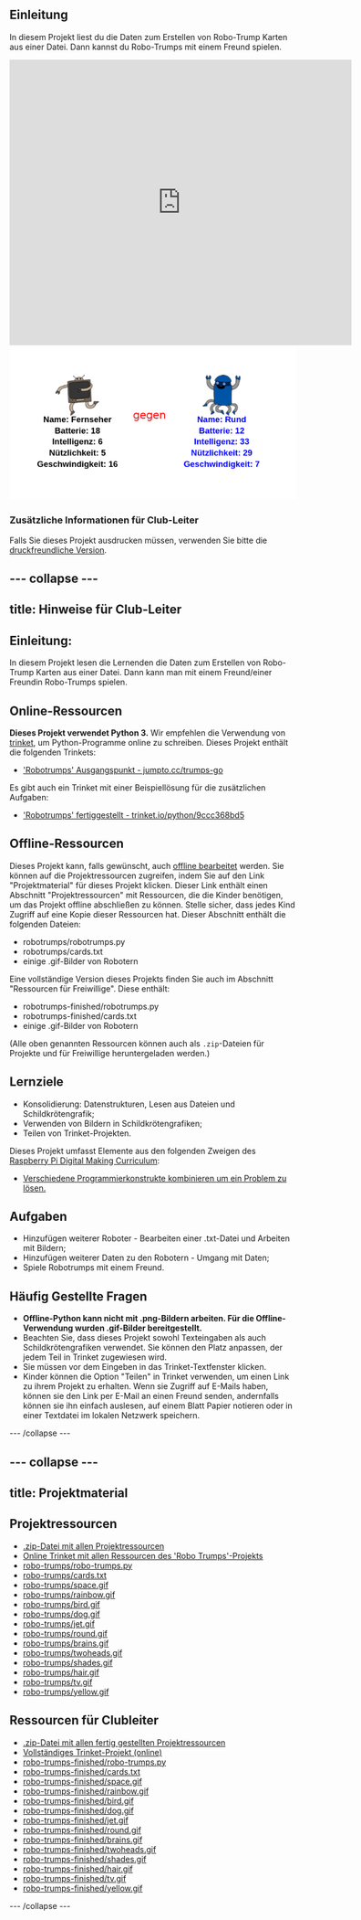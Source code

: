 ## Einleitung

In diesem Projekt liest du die Daten zum Erstellen von Robo-Trump Karten aus einer Datei. Dann kannst du Robo-Trumps mit einem Freund spielen.

<div class="trinket">
  <iframe src="https://trinket.io/embed/python/9ccc368bd5?outputOnly=true&start=result" width="600" height="500" frameborder="0" marginwidth="0" marginheight="0" allowfullscreen>
  </iframe>
  <img src="images/robotrumps-finished.png">
</div>

### Zusätzliche Informationen für Club-Leiter

Falls Sie dieses Projekt ausdrucken müssen, verwenden Sie bitte die [druckfreundliche Version](https://projects.raspberrypi.org/en/projects/robo-trumps/print).

## \--- collapse \---

## title: Hinweise für Club-Leiter

## Einleitung:

In diesem Projekt lesen die Lernenden die Daten zum Erstellen von Robo-Trump Karten aus einer Datei. Dann kann man mit einem Freund/einer Freundin Robo-Trumps spielen.

## Online-Ressourcen

**Dieses Projekt verwendet Python 3.** Wir empfehlen die Verwendung von [trinket](https://trinket.io/), um Python-Programme online zu schreiben. Dieses Projekt enthält die folgenden Trinkets:

* ['Robotrumps' Ausgangspunkt - jumpto.cc/trumps-go](http://jumpto.cc/trumps-go)

Es gibt auch ein Trinket mit einer Beispiellösung für die zusätzlichen Aufgaben:

* ['Robotrumps' fertiggestellt - trinket.io/python/9ccc368bd5](https://trinket.io/python/9ccc368bd5)

## Offline-Ressourcen

Dieses Projekt kann, falls gewünscht, auch [offline bearbeitet](https://www.codeclubprojects.org/en-GB/resources/python-working-offline/) werden. Sie können auf die Projektressourcen zugreifen, indem Sie auf den Link "Projektmaterial" für dieses Projekt klicken. Dieser Link enthält einen Abschnitt "Projektressourcen" mit Ressourcen, die die Kinder benötigen, um das Projekt offline abschließen zu können. Stelle sicher, dass jedes Kind Zugriff auf eine Kopie dieser Ressourcen hat. Dieser Abschnitt enthält die folgenden Dateien:

* robotrumps/robotrumps.py
* robotrumps/cards.txt
* einige .gif-Bilder von Robotern

Eine vollständige Version dieses Projekts finden Sie auch im Abschnitt "Ressourcen für Freiwillige". Diese enthält:

* robotrumps-finished/robotrumps.py
* robotrumps-finished/cards.txt
* einige .gif-Bilder von Robotern

(Alle oben genannten Ressourcen können auch als `.zip`-Dateien für Projekte und für Freiwillige heruntergeladen werden.)

## Lernziele

* Konsolidierung: Datenstrukturen, Lesen aus Dateien und Schildkrötengrafik;
* Verwenden von Bildern in Schildkrötengrafiken;
* Teilen von Trinket-Projekten.

Dieses Projekt umfasst Elemente aus den folgenden Zweigen des [Raspberry Pi Digital Making Curriculum](http://rpf.io/curriculum):

* [Verschiedene Programmierkonstrukte kombinieren um ein Problem zu lösen.](https://www.raspberrypi.org/curriculum/programming/builder)

## Aufgaben

* Hinzufügen weiterer Roboter - Bearbeiten einer .txt-Datei und Arbeiten mit Bildern;
* Hinzufügen weiterer Daten zu den Robotern - Umgang mit Daten;
* Spiele Robotrumps mit einem Freund.

## Häufig Gestellte Fragen

* **Offline-Python kann nicht mit .png-Bildern arbeiten. Für die Offline-Verwendung wurden .gif-Bilder bereitgestellt.**
* Beachten Sie, dass dieses Projekt sowohl Texteingaben als auch Schildkrötengrafiken verwendet. Sie können den Platz anpassen, der jedem Teil in Trinket zugewiesen wird.
* Sie müssen vor dem Eingeben in das Trinket-Textfenster klicken.
* Kinder können die Option "Teilen" in Trinket verwenden, um einen Link zu ihrem Projekt zu erhalten. Wenn sie Zugriff auf E-Mails haben, können sie den Link per E-Mail an einen Freund senden, andernfalls können sie ihn einfach auslesen, auf einem Blatt Papier notieren oder in einer Textdatei im lokalen Netzwerk speichern.

\--- /collapse \---

## \--- collapse \---

## title: Projektmaterial

## Projektressourcen

* [.zip-Datei mit allen Projektressourcen](resources/robo-trumps-project-resources.zip)
* [Online Trinket mit allen Ressourcen des 'Robo Trumps'-Projekts](http://jumpto.cc/trumps-go)
* [robo-trumps/robo-trumps.py](resources/robo-trumps-robo-trumps.py)
* [robo-trumps/cards.txt](resources/robo-trumps-cards.txt)
* [robo-trumps/space.gif](resources/robo-trumps-space.gif)
* [robo-trumps/rainbow.gif](resources/robo-trumps-rainbow.gif)
* [robo-trumps/bird.gif](resources/robo-trumps-bird.gif)
* [robo-trumps/dog.gif](resources/robo-trumps-dog.gif)
* [robo-trumps/jet.gif](resources/robo-trumps-jet.gif)
* [robo-trumps/round.gif](resources/robo-trumps-round.gif)
* [robo-trumps/brains.gif](resources/robo-trumps-brains.gif)
* [robo-trumps/twoheads.gif](resources/robo-trumps-twoheads.gif)
* [robo-trumps/shades.gif](resources/robo-trumps-shades.gif)
* [robo-trumps/hair.gif](resources/robo-trumps-hair.gif)
* [robo-trumps/tv.gif](resources/robo-trumps-tv.gif)
* [robo-trumps/yellow.gif](resources/robo-trumps-yellow.gif)

## Ressourcen für Clubleiter

* [.zip-Datei mit allen fertig gestellten Projektressourcen](resources/robotrumps-volunteer-resources.zip)
* [Vollständiges Trinket-Projekt (online)](https://trinket.io/python/9ccc368bd5)
* [robo-trumps-finished/robo-trumps.py](resources/robo-trumps-finished-robo-trumps.py)
* [robo-trumps-finished/cards.txt](resources/robo-trumps-finished-cards.txt)
* [robo-trumps-finished/space.gif](resources/robo-trumps-finished-space.gif)
* [robo-trumps-finished/rainbow.gif](resources/robo-trumps-finished-rainbow.gif)
* [robo-trumps-finished/bird.gif](resources/robo-trumps-finished-bird.gif)
* [robo-trumps-finished/dog.gif](resources/robo-trumps-finished-dog.gif)
* [robo-trumps-finished/jet.gif](resources/robo-trumps-finished-jet.gif)
* [robo-trumps-finished/round.gif](resources/robo-trumps-finished-round.gif)
* [robo-trumps-finished/brains.gif](resources/robo-trumps-finished-brains.gif)
* [robo-trumps-finished/twoheads.gif](resources/robo-trumps-finished-twoheads.gif)
* [robo-trumps-finished/shades.gif](resources/robo-trumps-finished-shades.gif)
* [robo-trumps-finished/hair.gif](resources/robo-trumps-finished-hair.gif)
* [robo-trumps-finished/tv.gif](resources/robo-trumps-finished-tv.gif)
* [robo-trumps-finished/yellow.gif](resources/robo-trumps-finished-yellow.gif)

\--- /collapse \---